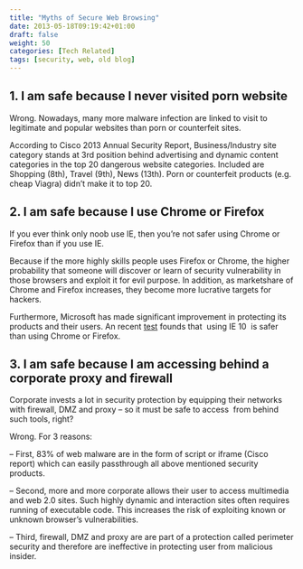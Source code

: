 ```yaml
---
title: "Myths of Secure Web Browsing"
date: 2013-05-18T09:19:42+01:00
draft: false
weight: 50
categories: [Tech Related]
tags: [security, web, old blog]
---
```


## 1\. I am safe because I never visited porn website

Wrong. Nowadays, many more malware infection are linked to visit to legitimate and popular websites than porn or counterfeit sites.

According to Cisco 2013 Annual Security Report, Business/Industry site category stands at 3rd position behind advertising and dynamic content categories in the top 20 dangerous website categories. Included are Shopping (8th), Travel (9th), News (13th). Porn or counterfeit products (e.g. cheap Viagra) didn’t make it to top 20.

## 2\. I am safe because I use Chrome or Firefox

If you ever think only noob use IE, then you’re not safer using Chrome or Firefox than if you use IE.

Because if the more highly skills people uses Firefox or Chrome, the higher probability that someone will discover or learn of security vulnerability in those browsers and exploit it for evil purpose. In addition, as marketshare of Chrome and Firefox increases, they become more lucrative targets for hackers.

Furthermore, Microsoft has made significant improvement in protecting its products and their users. An recent [test](http://news.techworld.com/security/3447306/internet-explorer-10-blocks-more-malware-than-chrome-or-firefox-test-finds/) founds that  using IE 10  is safer than using Chrome or Firefox.

## 3\. I am safe because I am accessing behind a corporate proxy and firewall

Corporate invests a lot in security protection by equipping their networks with firewall, DMZ and proxy – so it must be safe to access  from behind such tools, right?

Wrong. For 3 reasons:

– First, 83% of web malware are in the form of script or iframe (Cisco report) which can easily passthrough all above mentioned security products.

– Second, more and more corporate allows their user to access multimedia and web 2.0 sites. Such highly dynamic and interaction sites often requires running of executable code. This increases the risk of exploiting known or unknown browser’s vulnerabilities.

– Third, firewall, DMZ and proxy are are part of a protection called perimeter security and therefore are ineffective in protecting user from malicious insider.